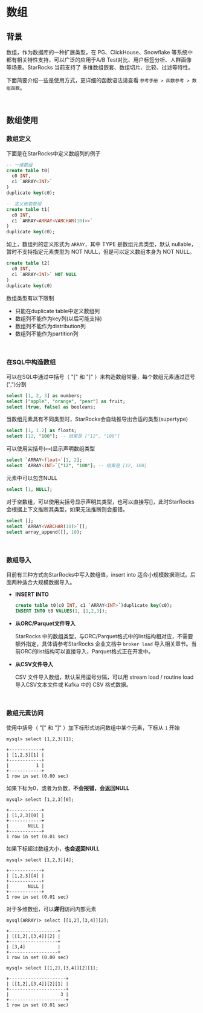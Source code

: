 # 数组

## 背景

数组，作为数据库的一种扩展类型，在 PG、ClickHouse、Snowflake 等系统中都有相关特性支持，可以广泛的应用于A/B Test对比、用户标签分析、人群画像等场景。StarRocks 当前支持了 多维数组嵌套、数组切片、比较、过滤等特性。

下面简要介绍一些是使用方式，更详细的函数语法请查看 `参考手册 > 函数参考 > 数组函数`。

<br/>

## 数组使用

### 数组定义

下面是在StarRocks中定义数组列的例子

~~~SQL
-- 一维数组
create table t0(
  c0 INT,
  c1 `ARRAY<INT>`
)
duplicate key(c0);

-- 定义嵌套数组
create table t1(
  c0 INT,
  c1 `ARRAY<ARRAY<VARCHAR(10)>>`
)
duplicate key(c0);
~~~

如上，数组列的定义形式为 `ARRAY`，其中 TYPE 是数组元素类型，默认 nullable，暂时不支持指定元素类型为 NOT NULL，但是可以定义数组本身为 NOT NULL。

~~~SQL
create table t2(
  c0 INT,
  c1 `ARRAY<INT>` NOT NULL
)
duplicate key(c0)
~~~

数组类型有以下限制

* 只能在duplicate table中定义数组列
* 数组列不能作为key列(以后可能支持)
* 数组列不能作为distribution列
* 数组列不能作为partition列

<br/>

### 在SQL中构造数组

可以在SQL中通过中括号（ "[" 和 "]" ）来构造数组常量，每个数组元素通过逗号(",")分割

~~~SQL
select [1, 2, 3] as numbers;
select ["apple", "orange", "pear"] as fruit;
select [true, false] as booleans;
~~~

当数组元素具有不同类型时，StarRocks会自动推导出合适的类型(supertype)

~~~SQL
select [1, 1.2] as floats;
select [12, "100"]; -- 结果是 ["12", "100"]
~~~

可以使用尖括号(`<>`)显示声明数组类型

~~~SQL
select `ARRAY<float>`[1, 2];
select `ARRAY<INT>`["12", "100"]; -- 结果是 [12, 100]
~~~

元素中可以包含NULL

~~~SQL
select [1, NULL];
~~~

对于空数组，可以使用尖括号显示声明其类型，也可以直接写\[\]，此时StarRocks会根据上下文推断其类型，如果无法推断则会报错。

~~~SQL
select [];
select `ARRAY<VARCHAR(10)>`[];
select array_append([], 10);
~~~

<br/>

### 数组导入

目前有三种方式向StarRocks中写入数组值，insert into 适合小规模数据测试。后面两种适合大规模数据导入。

* **INSERT INTO**

  ~~~SQL
  create table t0(c0 INT, c1 `ARRAY<INT>`)duplicate key(c0);
  INSERT INTO t0 VALUES(1, [1,2,3]);
  ~~~

* **从ORC/Parquet文件导入**

  StarRocks 中的数组类型，与ORC/Parquet格式中的list结构相对应，不需要额外指定，具体请参考StarRocks 企业文档中 `broker load` 导入相关章节。当前ORC的list结构可以直接导入，Parquet格式正在开发中。

* **从CSV文件导入**

  CSV 文件导入数组，默认采用逗号分隔，可以用 stream load / routine load 导入CSV文本文件或 Kafka 中的 CSV 格式数据。

<br/>

### 数组元素访问

使用中括号（ "[" 和 "]" ）加下标形式访问数组中某个元素，下标从 `1` 开始

~~~Plain Text
mysql> select [1,2,3][1];

+------------+
| [1,2,3][1] |
+------------+
|          1 |
+------------+
1 row in set (0.00 sec)
~~~

如果下标为0，或者为负数，**不会报错，会返回NULL**

~~~Plain Text
mysql> select [1,2,3][0];

+------------+
| [1,2,3][0] |
+------------+
|       NULL |
+------------+
1 row in set (0.01 sec)
~~~

如果下标超过数组大小，**也会返回NULL**

~~~Plain Text
mysql> select [1,2,3][4];

+------------+
| [1,2,3][4] |
+------------+
|       NULL |
+------------+
1 row in set (0.01 sec)
~~~

对于多维数组，可以**递归**访问内部元素

~~~Plain Text
mysql(ARRAY)> select [[1,2],[3,4]][2];

+------------------+
| [[1,2],[3,4]][2] |
+------------------+
| [3,4]            |
+------------------+
1 row in set (0.00 sec)

mysql> select [[1,2],[3,4]][2][1];

+---------------------+
| [[1,2],[3,4]][2][1] |
+---------------------+
|                   3 |
+---------------------+
1 row in set (0.01 sec)
~~~
